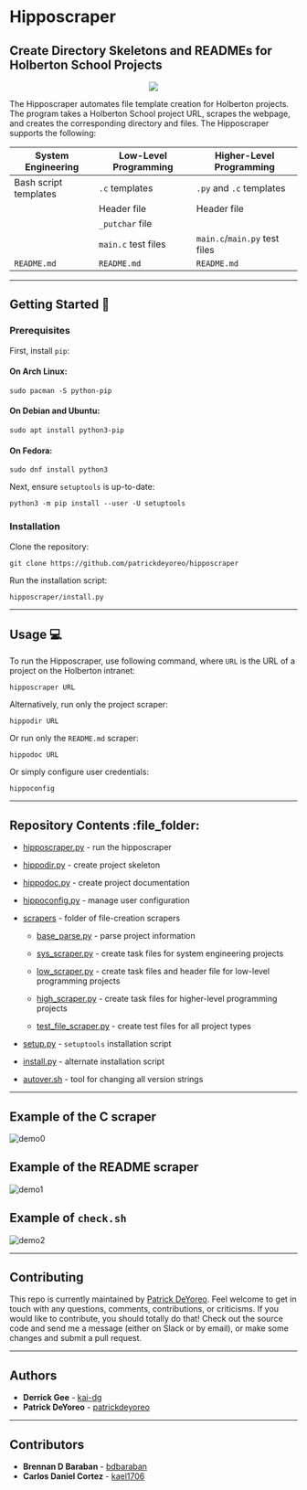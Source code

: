# Hipposcraper

## Create Directory Skeletons and READMEs for Holberton School Projects

<p align="center">
  <img src="http://www.holbertonschool.com/holberton-logo.png">
</p>

The Hipposcraper automates file template creation for Holberton projects. The
program takes a Holberton School project URL, scrapes the webpage, and creates
the corresponding directory and files. The Hipposcraper supports the following:

| System Engineering    | Low-Level Programming | Higher-Level Programming      |
| --------------------- | --------------------- | ----------------------------- |
| Bash script templates | `.c` templates        | `.py` and `.c` templates      |
|                       | Header file           | Header file                   |
|                       | `_putchar` file       |                               |
|                       | `main.c` test files   | `main.c`/`main.py` test files |
| `README.md`           | `README.md`           | `README.md`                   |

---

## Getting Started :wrench:

### Prerequisites

First, install `pip`:

#### On Arch Linux:

```
sudo pacman -S python-pip
```

#### On Debian and Ubuntu:

```
sudo apt install python3-pip
```

#### On Fedora:

```
sudo dnf install python3
```

Next, ensure `setuptools` is up-to-date:

```
python3 -m pip install --user -U setuptools
```

### Installation

Clone the repository:

```
git clone https://github.com/patrickdeyoreo/hipposcraper
```

Run the installation script:

```
hipposcraper/install.py
```

---

## Usage :computer:

To run the Hipposcraper, use following command, where `URL` is the URL of a
project on the Holberton intranet:

```
hipposcraper URL
```

Alternatively, run only the project scraper:

```
hippodir URL
```

Or run only the `README.md` scraper:

```
hippodoc URL
```

Or simply configure user credentials:

```
hippoconfig
```

---

## Repository Contents :file\_folder:

* [hipposcraper.py](./hipposcraper.py) -
  run the hipposcraper

* [hippodir.py](./hippodir.py) -
  create project skeleton

* [hippodoc.py](./hippodoc.py) -
  create project documentation

* [hippoconfig.py](./hippoconfig.py) -
  manage user configuration

* [scrapers](./hipposcraper/scrapers) -
  folder of file-creation scrapers

  - [base\_parse.py](./hipposcraper/scrapers/base_parse.py) -
    parse project information

  - [sys\_scraper.py](./hipposcraper/scrapers/sys_scraper.py) -
    create task files for system engineering projects

  - [low\_scraper.py](./hipposcraper/scrapers/low_scraper.py) -
    create task files and header file for low-level programming projects

  - [high\_scraper.py](./hipposcraper/scrapers/high_scraper.py) -
    create task files for higher-level programming projects

  - [test\_file\_scraper.py](./hipposcraper/scrapers/test_file_scraper.py) -
    create test files for all project types

* [setup.py](./setup.py) -
  `setuptools` installation script

* [install.py](./install.py) -
  alternate installation script

* [autover.sh](./autover.sh) -
  tool for changing all version strings

---

## Example of the C scraper

![demo0](https://i.imgur.com/oB08uzF.png)

## Example of the README scraper

![demo1](https://i.imgur.com/6qaC92l.jpg)

## Example of `check.sh`

![demo2](https://i.imgur.com/oQqTLWXh.jpg)

---

## Contributing

This repo is currently maintained by [Patrick DeYoreo](github.com/patrickdeyoreo).
Feel welcome to get in touch with any questions, comments, contributions, or
criticisms. If you would like to contribute, you should totally do that! Check
out the source code and send me a message (either on Slack or by email), or
make some changes and submit a pull request.

---

## Authors

* **Derrick Gee** - [kai-dg](github.com/kai-dg)
* **Patrick DeYoreo** - [patrickdeyoreo](github.com/patrickdeyoreo)

---

## Contributors

* **Brennan D Baraban** - [bdbaraban](github.com/bdbaraban)
* **Carlos Daniel Cortez** - [kael1706](github.com/kael1706)
